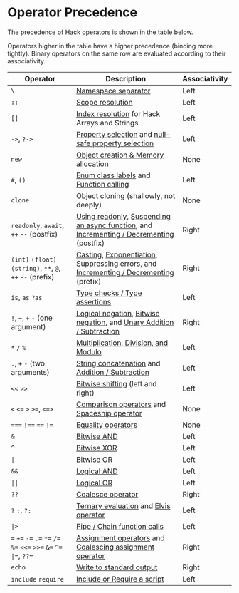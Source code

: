 # Operator Precedence

The precedence of Hack operators is shown in the table below.

Operators higher in the table have a higher precedence (binding more
tightly). Binary operators on the same row are evaluated according to their
associativity.

Operator | Description | Associativity
------------ | --------- | ---------
`\` | [Namespace separator](/docs/hack/source-code-fundamentals/namespaces)  | Left
`::` | [Scope resolution](/docs/hack/expressions-and-operators/scope-resolution)  | Left
`[]` | [Index resolution](/docs/hack/expressions-and-operators/subscript) for Hack Arrays and Strings | Left
`->`, `?->` | [Property selection](/docs/hack/expressions-and-operators/member-selection) and [null-safe property selection](/docs/hack/expressions-and-operators/member-selection#null-safe-member-access) | Left
`new` | [Object creation & Memory allocation](/docs/hack/expressions-and-operators/new) | None
`#`, `()` | [Enum class labels](/docs/hack/built-in-types/enum-class-label) and [Function calling](/docs/hack/functions/introduction) | Left
`clone` | Object cloning (shallowly, not deeply) | None
`readonly`, `await`, `++` `--` (postfix) | [Using readonly](/docs/hack/readonly/explicit-readonly-keywords), [Suspending an async function](/docs/hack/expressions-and-operators/await), and [Incrementing / Decrementing](/docs/hack/expressions-and-operators/incrementing-and-decrementing) (postfix) | Right
`(int)` `(float)` `(string)`, `**`, `@`, `++` `--` (prefix) | [Casting](/docs/hack/expressions-and-operators/casting), [Exponentiation](/docs/hack/expressions-and-operators/arithmetic#exponent), [Suppressing errors](/docs/hack/expressions-and-operators/error-control), and [Incrementing / Decrementing](/docs/hack/expressions-and-operators/incrementing-and-decrementing) (prefix) | Right
`is`, `as` `?as` |[Type checks / Type assertions](/docs/hack/expressions-and-operators/type-assertions) | Left
`!`, `~`, `+` `-` (one argument) | [Logical negation](/docs/hack/expressions-and-operators/logical-operators), [Bitwise negation](/docs/hack/expressions-and-operators/bitwise-operators#bitwise-negation), and [Unary Addition / Subtraction](/docs/hack/expressions-and-operators/arithmetic) | Right
`*` `/` `%` | [Multiplication, Division, and Modulo](/docs/hack/expressions-and-operators/arithmetic) | Left
`.`, `+` `-` (two arguments) | [String concatenation](/docs/hack/expressions-and-operators/string-concatenation) and [Addition / Subtraction](/docs/hack/expressions-and-operators/arithmetic) | Left
`<<` `>>` | [Bitwise shifting](/docs/hack/expressions-and-operators/bitwise-operators) (left and right) | Left
`<` `<=` `>` `>=`, `<=>` | [Comparison operators](/docs/hack/expressions-and-operators/comparisons) and [Spaceship operator](/docs/hack/expressions-and-operators/comparisons/#the-spaceship-operator) | None
`===` `!==` `==` `!=` | [Equality operators](/docs/hack/expressions-and-operators/equality) | None
`&` | [Bitwise AND](/docs/hack/expressions-and-operators/bitwise-operators) | Left
`^` | [Bitwise XOR](/docs/hack/expressions-and-operators/bitwise-operators) | Left
`\|` | [Bitwise OR](/docs/hack/expressions-and-operators/bitwise-operators) | Left
`&&` | [Logical AND](/docs/hack/expressions-and-operators/logical-operators) | Left
`\|\|` | [Logical OR](/docs/hack/expressions-and-operators/logical-operators) | Left
`??` | [Coalesce operator](/docs/hack/expressions-and-operators/coalesce) | Right
`?` `:`, `?:` | [Ternary evaluation](/docs/hack/expressions-and-operators/ternary) and [Elvis operator](/docs/hack/expressions-and-operators/ternary#elvis-operator) | Left
`\|>` | [Pipe / Chain function calls](/docs/hack/expressions-and-operators/pipe) | Left
`=` `+=` `-=` `.=` `*=` `/=` `%=` `<<=` `>>=` `&=` `^=` `\|=`, `??=` | [Assignment operators](/docs/hack/expressions-and-operators/assignment) and [Coalescing assignment operator](/docs/hack/expressions-and-operators/coalesce#coalescing-assignment-operator) | Right
`echo` | [Write to standard output](/docs/hack/expressions-and-operators/echo) | Right
`include` `require` | [Include or Require a script](/docs/hack/source-code-fundamentals/script-inclusion)| Left

